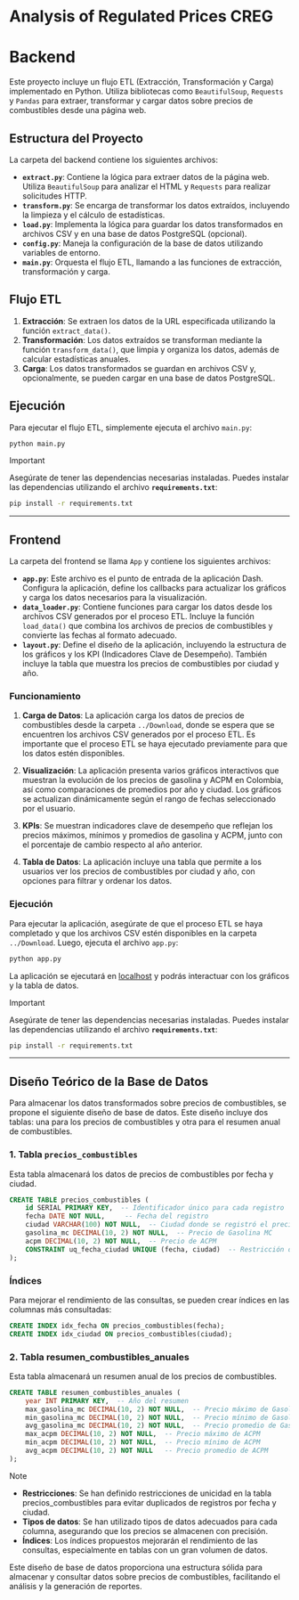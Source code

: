 # Analysis of Regulated Prices CREG

# Backend

Este proyecto incluye un flujo ETL (Extracción, Transformación y Carga) implementado en Python. Utiliza bibliotecas como `BeautifulSoup`, `Requests` y `Pandas` para extraer, transformar y cargar datos sobre precios de combustibles desde una página web.

## Estructura del Proyecto

La carpeta del backend contiene los siguientes archivos:

- **`extract.py`**: Contiene la lógica para extraer datos de la página web. Utiliza `BeautifulSoup` para analizar el HTML y `Requests` para realizar solicitudes HTTP.
- **`transform.py`**: Se encarga de transformar los datos extraídos, incluyendo la limpieza y el cálculo de estadísticas.
- **`load.py`**: Implementa la lógica para guardar los datos transformados en archivos CSV y en una base de datos PostgreSQL (opcional).
- **`config.py`**: Maneja la configuración de la base de datos utilizando variables de entorno.
- **`main.py`**: Orquesta el flujo ETL, llamando a las funciones de extracción, transformación y carga.

## Flujo ETL

1. **Extracción**: Se extraen los datos de la URL especificada utilizando la función `extract_data()`.
2. **Transformación**: Los datos extraídos se transforman mediante la función `transform_data()`, que limpia y organiza los datos, además de calcular estadísticas anuales.
3. **Carga**: Los datos transformados se guardan en archivos CSV y, opcionalmente, se pueden cargar en una base de datos PostgreSQL.

## Ejecución

Para ejecutar el flujo ETL, simplemente ejecuta el archivo `main.py`:
```bash
python main.py
```

> [!IMPORTANT]
> Asegúrate de tener las dependencias necesarias instaladas. Puedes instalar las dependencias utilizando el archivo **`requirements.txt`**:
```bash
pip install -r requirements.txt
```

---

## Frontend

La carpeta del frontend se llama `App` y contiene los siguientes archivos:

- **`app.py`**: Este archivo es el punto de entrada de la aplicación Dash. Configura la aplicación, define los callbacks para actualizar los gráficos y carga los datos necesarios para la visualización.
- **`data_loader.py`**: Contiene funciones para cargar los datos desde los archivos CSV generados por el proceso ETL. Incluye la función `load_data()` que combina los archivos de precios de combustibles y convierte las fechas al formato adecuado.
- **`layout.py`**: Define el diseño de la aplicación, incluyendo la estructura de los gráficos y los KPI (Indicadores Clave de Desempeño). También incluye la tabla que muestra los precios de combustibles por ciudad y año.

### Funcionamiento

1. **Carga de Datos**: La aplicación carga los datos de precios de combustibles desde la carpeta `../Download`, donde se espera que se encuentren los archivos CSV generados por el proceso ETL. Es importante que el proceso ETL se haya ejecutado previamente para que los datos estén disponibles.

2. **Visualización**: La aplicación presenta varios gráficos interactivos que muestran la evolución de los precios de gasolina y ACPM en Colombia, así como comparaciones de promedios por año y ciudad. Los gráficos se actualizan dinámicamente según el rango de fechas seleccionado por el usuario.

3. **KPIs**: Se muestran indicadores clave de desempeño que reflejan los precios máximos, mínimos y promedios de gasolina y ACPM, junto con el porcentaje de cambio respecto al año anterior.

4. **Tabla de Datos**: La aplicación incluye una tabla que permite a los usuarios ver los precios de combustibles por ciudad y año, con opciones para filtrar y ordenar los datos.

### Ejecución

Para ejecutar la aplicación, asegúrate de que el proceso ETL se haya completado y que los archivos CSV estén disponibles en la carpeta `../Download`. Luego, ejecuta el archivo `app.py`:

```bash
python app.py
```

La aplicación se ejecutará en [localhost](http://127.0.0.1:8000) y podrás interactuar con los gráficos y la tabla de datos.

> [!IMPORTANT]
> Asegúrate de tener las dependencias necesarias instaladas. Puedes instalar las dependencias utilizando el archivo **`requirements.txt`**:
```bash
pip install -r requirements.txt
```

---

## Diseño Teórico de la Base de Datos

Para almacenar los datos transformados sobre precios de combustibles, se propone el siguiente diseño de base de datos. Este diseño incluye dos tablas: una para los precios de combustibles y otra para el resumen anual de combustibles.

### 1. Tabla `precios_combustibles`

Esta tabla almacenará los datos de precios de combustibles por fecha y ciudad.

```sql
CREATE TABLE precios_combustibles (
    id SERIAL PRIMARY KEY,  -- Identificador único para cada registro
    fecha DATE NOT NULL,     -- Fecha del registro
    ciudad VARCHAR(100) NOT NULL,  -- Ciudad donde se registró el precio
    gasolina_mc DECIMAL(10, 2) NOT NULL,  -- Precio de Gasolina MC
    acpm DECIMAL(10, 2) NOT NULL,  -- Precio de ACPM
    CONSTRAINT uq_fecha_ciudad UNIQUE (fecha, ciudad)  -- Restricción de unicidad
);
```

### Índices
Para mejorar el rendimiento de las consultas, se pueden crear índices en las columnas más consultadas:
```sql
CREATE INDEX idx_fecha ON precios_combustibles(fecha);
CREATE INDEX idx_ciudad ON precios_combustibles(ciudad);
```

### 2. Tabla resumen_combustibles_anuales
Esta tabla almacenará un resumen anual de los precios de combustibles.
```sql
CREATE TABLE resumen_combustibles_anuales (
    year INT PRIMARY KEY,  -- Año del resumen
    max_gasolina_mc DECIMAL(10, 2) NOT NULL,  -- Precio máximo de Gasolina MC
    min_gasolina_mc DECIMAL(10, 2) NOT NULL,  -- Precio mínimo de Gasolina MC
    avg_gasolina_mc DECIMAL(10, 2) NOT NULL,  -- Precio promedio de Gasolina MC
    max_acpm DECIMAL(10, 2) NOT NULL,  -- Precio máximo de ACPM
    min_acpm DECIMAL(10, 2) NOT NULL,  -- Precio mínimo de ACPM
    avg_acpm DECIMAL(10, 2) NOT NULL   -- Precio promedio de ACPM
);
```

> [!NOTE] 
> - **Restricciones**: Se han definido restricciones de unicidad en la tabla precios_combustibles para evitar duplicados de registros por fecha y ciudad.<br>
> - **Tipos de datos**: Se han utilizado tipos de datos adecuados para cada columna, asegurando que los precios se almacenen con precisión.<br>
> - **Índices**: Los índices propuestos mejorarán el rendimiento de las consultas, especialmente en tablas con un gran volumen de datos.<br>

Este diseño de base de datos proporciona una estructura sólida para almacenar y consultar datos sobre precios de combustibles, facilitando el análisis y la generación de reportes.
